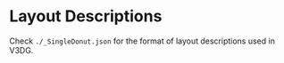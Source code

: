 # Layout Descriptions

Check `./_SingleDonut.json` for the format of layout descriptions used in V3DG.
